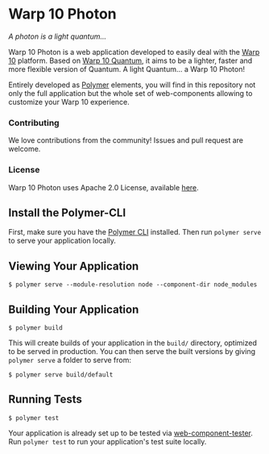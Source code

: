 # Warp 10 Photon

*A photon is a light quantum...*


Warp 10 Photon is a web application developed to easily deal with the [Warp 10](http://www.warp10.io)
platform. Based on [Warp 10 Quantum](https://github.com/cityzendata/warp10-quantum/), it aims to be a lighter, faster and more flexible version of Quantum. A light Quantum... a Warp 10 Photon!

Entirely developed as [Polymer](https://www.polymer-project.org/) elements, you will
find in this repository not only the full application but the whole set of web-components
allowing to customize your Warp 10 experience.

### Contributing

We love contributions from the community! Issues and pull request are welcome.

### License

Warp 10 Photon uses Apache 2.0 License, available [here](./LICENSE).


## Install the Polymer-CLI

First, make sure you have the [Polymer CLI](https://www.npmjs.com/package/polymer-cli) installed. Then run `polymer serve` to serve your application locally.

## Viewing Your Application

```
$ polymer serve --module-resolution node --component-dir node_modules
```

## Building Your Application

```
$ polymer build
```

This will create builds of your application in the `build/` directory, optimized to be served in production. You can then serve the built versions by giving `polymer serve` a folder to serve from:

```
$ polymer serve build/default
```

## Running Tests

```
$ polymer test
```

Your application is already set up to be tested via [web-component-tester](https://github.com/Polymer/web-component-tester). Run `polymer test` to run your application's test suite locally.

